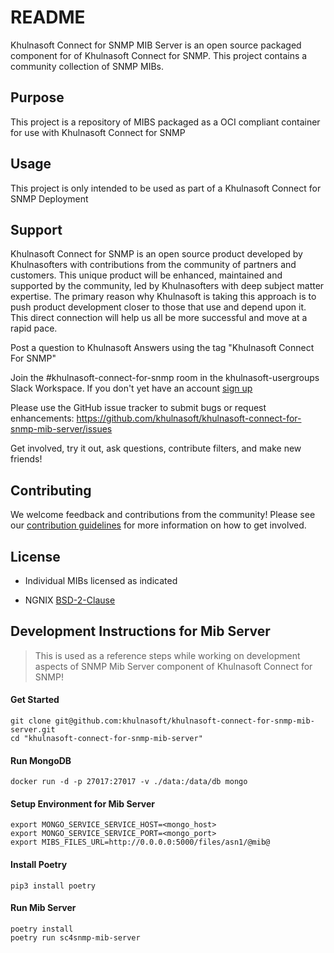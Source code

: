 # README

Khulnasoft Connect for SNMP MIB Server is an open source packaged component for of Khulnasoft Connect for SNMP.
This project contains a community collection of SNMP MIBs.

## Purpose

This project is a repository of MIBS packaged as a OCI compliant container for use with Khulnasoft Connect for SNMP


## Usage

This project is only intended to be used as part of a Khulnasoft Connect for SNMP Deployment

## Support

Khulnasoft Connect for SNMP is an open source product developed by Khulnasofters with contributions from the community of partners and customers. This unique product will be enhanced, maintained and supported by the community, led by Khulnasofters with deep subject matter expertise. The primary reason why Khulnasoft is taking this approach is to push product development closer to those that use and depend upon it. This direct connection will help us all be more successful and move at a rapid pace.

Post a question to Khulnasoft Answers using the tag "Khulnasoft Connect For SNMP"

Join the #khulnasoft-connect-for-snmp room in the khulnasoft-usergroups Slack Workspace. If you don't yet have an account [sign up](https://docs.khulnasoft.com/Documentation/Community/1.0/community/Chat)

Please use the GitHub issue tracker to submit bugs or request enhancements: https://github.com/khulnasoft/khulnasoft-connect-for-snmp-mib-server/issues

Get involved, try it out, ask questions, contribute filters, and make new friends!

## Contributing

We welcome feedback and contributions from the community! Please see our [contribution guidelines](CONTRIBUTING.md) for more information on how to get involved.

## License

* Individual MIBs licensed as indicated

* NGNIX [BSD-2-Clause](https://hub.docker.com/_/nginx/)



## Development Instructions for Mib Server

> This is used as a reference steps while working on development aspects of SNMP Mib Server component of Khulnasoft Connect for SNMP!

#### Get Started
```
git clone git@github.com:khulnasoft/khulnasoft-connect-for-snmp-mib-server.git
cd "khulnasoft-connect-for-snmp-mib-server"
```

#### Run MongoDB

```docker run -d -p 27017:27017 -v ./data:/data/db mongo```

#### Setup Environment for Mib Server
```
export MONGO_SERVICE_SERVICE_HOST=<mongo_host>
export MONGO_SERVICE_SERVICE_PORT=<mongo_port>
export MIBS_FILES_URL=http://0.0.0.0:5000/files/asn1/@mib@
```
#### Install Poetry
```pip3 install poetry```

#### Run Mib Server
```
poetry install
poetry run sc4snmp-mib-server
```